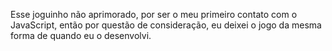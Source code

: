 Esse joguinho não aprimorado, por ser o meu primeiro contato com o JavaScript, então por questão de consideração, eu deixei o jogo da mesma forma de quando eu o desenvolvi.